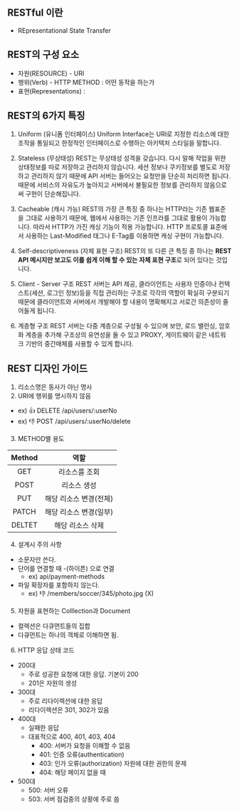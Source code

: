 ## RESTful 이란

- REpresentational State Transfer

## REST의 구성 요소

- 자원(RESOURCE) - URI
- 행위(Verb) - HTTP METHOD : 어떤 동작을 하는가
- 표현(Representations) :

## REST의 6가지 특징

1. Uniform (유니폼 인터페이스)
   Uniform Interface는 URI로 지정한 리소스에 대한 조작을 통일되고 한정적인 인터페이스로 수행하는 아키텍처 스타일을 말합니다.

2. Stateless (무상태성)
   REST는 무상태성 성격을 갖습니다. 다시 말해 작업을 위한 상태정보를 따로 저장하고 관리하지 않습니다. 세션 정보나 쿠키정보를 별도로 저장하고 관리하지 않기 때문에 API 서버는 들어오는 요청만을 단순히 처리하면 됩니다. 때문에 서비스의 자유도가 높아지고 서버에서 불필요한 정보를 관리하지 않음으로써 구현이 단순해집니다.

3. Cacheable (캐시 가능)
   REST의 가장 큰 특징 중 하나는 HTTP라는 기존 웹표준을 그대로 사용하기 때문에, 웹에서 사용하는 기존 인프라를 그대로 활용이 가능합니다. 따라서 HTTP가 가진 캐싱 기능이 적용 가능합니다. HTTP 프로토콜 표준에서 사용하는 Last-Modified 태그나 E-Tag를 이용하면 캐싱 구현이 가능합니다.

4. Self-descriptiveness (자체 표현 구조)
   REST의 또 다른 큰 특징 중 하나는 <b>REST API 메시지만 보고도 이를 쉽게 이해 할 수 있는 자체 표현 구조</b>로 되어 있다는 것입니다.

5. Client - Server 구조
   REST 서버는 API 제공, 클라이언트는 사용자 인증이나 컨텍스트(세션, 로그인 정보)등을 직접 관리하는 구조로 각각의 역할이 확실히 구분되기 때문에 클라이언트와 서버에서 개발해야 할 내용이 명확해지고 서로간 의존성이 줄어들게 됩니다.

6. 계층형 구조
   REST 서버는 다중 계층으로 구성될 수 있으며 보안, 로드 밸런싱, 암호화 계층을 추가해 구조상의 유연성을 둘 수 있고 PROXY, 게이트웨이 같은 네트워크 기반의 중간매체를 사용할 수 있게 합니다.

## REST 디자인 가이드

1. 리소스명은 동사가 아닌 명사
2. URI에 행위를 명시하지 않음

- ex) 👍 DELETE /api/users/:userNo
- ex) 👎 POST /api/users/:userNo/delete

3. METHOD별 용도

| Method |          역할          |
| :----: | :--------------------: |
|  GET   |     리소스를 조회      |
|  POST  |      리소스 생성       |
|  PUT   | 해당 리소스 변경(전체) |
| PATCH  | 해당 리소스 변경(일부) |
| DELTET |    해당 리소스 삭제    |

4. 설계시 주의 사항

- 소문자만 쓴다.
- 단어를 연결할 때 -(하이픈) 으로 연결
  - ex) api/payment-methods
- 파일 확장자를 포함하지 않는다.
  - ex) 👎 /members/soccer/345/photo.jpg (X)

5. 자원을 표현하는 Colllection과 Document

- 컬렉션은 다큐먼트들의 집합
- 다큐먼트는 하나의 객체로 이해하면 됨.

6. HTTP 응답 상태 코드

- 200대
  - 주로 성공한 요청에 대한 응답. 기본이 200
  - 201은 자원의 생성
- 300대
  - 주로 리다이렉션에 대한 응답
  - 리다이렉션은 301, 302가 있음
- 400대
  - 실패한 응답
  - 대표적으로 400, 401, 403, 404
    - 400: 서버가 요청을 이해할 수 없음
    - 401: 인증 오류(authentication)
    - 403: 인가 오류(authorization) 자원에 대한 권한의 문제
    - 404: 해당 페이지 없을 때
- 500대
  - 500: 서버 오류
  - 503: 서버 점검중의 상황에 주로 씀
